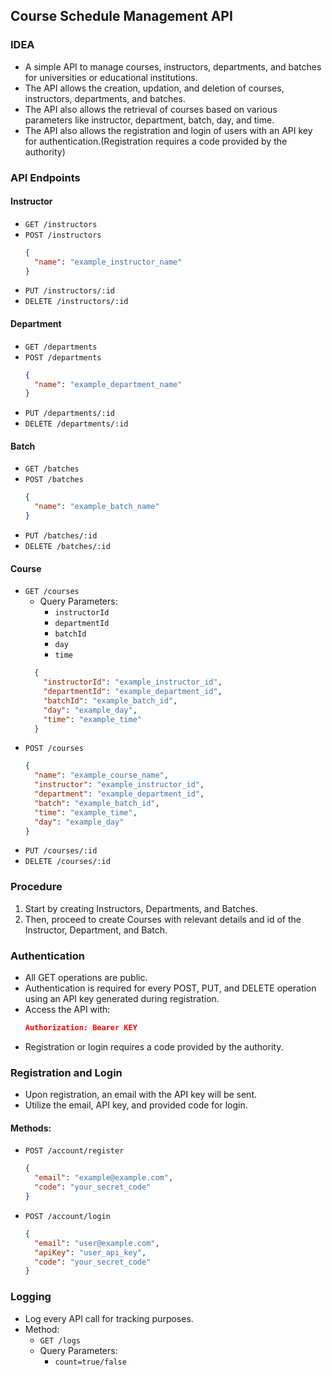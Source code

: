 ## Course Schedule Management API

### IDEA

- A simple API to manage courses, instructors, departments, and batches for universities or educational institutions.
- The API allows the creation, updation, and deletion of courses, instructors, departments, and batches.
- The API also allows the retrieval of courses based on various parameters like instructor, department, batch, day, and time.
- The API also allows the registration and login of users with an API key for authentication.(Registration requires a code provided by the authority)


### API Endpoints

#### Instructor

- `GET /instructors`
- `POST /instructors`
    ```json
    {
      "name": "example_instructor_name"
    }
- `PUT /instructors/:id`
- `DELETE /instructors/:id`

#### Department

- `GET /departments`
- `POST /departments`
    ```json
    {
      "name": "example_department_name"
    }
- `PUT /departments/:id`
- `DELETE /departments/:id`

#### Batch

- `GET /batches`
- `POST /batches`
    ```json
    {
      "name": "example_batch_name"
    }
- `PUT /batches/:id`
- `DELETE /batches/:id`

#### Course

- `GET /courses`
  - Query Parameters:
    - `instructorId`
    - `departmentId`
    - `batchId`
    - `day`
    - `time`
  ```json
    {
      "instructorId": "example_instructor_id",
      "departmentId": "example_department_id",
      "batchId": "example_batch_id",
      "day": "example_day",
      "time": "example_time"
    }
    ```
- `POST /courses`
    ```json
    {
      "name": "example_course_name",
      "instructor": "example_instructor_id",
      "department": "example_department_id",
      "batch": "example_batch_id",
      "time": "example_time",
      "day": "example_day"
    }
    ```
- `PUT /courses/:id`
- `DELETE /courses/:id`

### Procedure

1. Start by creating Instructors, Departments, and Batches.
2. Then, proceed to create Courses with relevant details and id of the Instructor, Department, and Batch.

### Authentication

- All GET operations are public.
- Authentication is required for every POST, PUT, and DELETE operation using an API key generated during registration.
- Access the API with:
  ```json
  Authorization: Bearer KEY
  ```
- Registration or login requires a code provided by the authority.

### Registration and Login

- Upon registration, an email with the API key will be sent.
- Utilize the email, API key, and provided code for login.

#### Methods:

- `POST /account/register`
    ```json
    {
      "email": "example@example.com",
      "code": "your_secret_code"
    }
    ```

- `POST /account/login`
    ```json
    {
      "email": "user@example.com",
      "apiKey": "user_api_key",
      "code": "your_secret_code"
    }
    ```


### Logging

- Log every API call for tracking purposes.
- Method:
  - `GET /logs`
  - Query Parameters:
    - `count=true/false`
